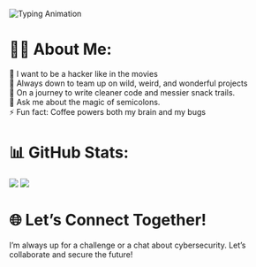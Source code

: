 ![Typing Animation](https://readme-typing-svg.herokuapp.com?font=Fira+Code&size=36&color=FFF¢er=true&vCenter=true&width=500&lines=Hello,I+am+Nguyen+Thi+Dieu)

# 🙋‍♀️ About Me:
🔭 I want to be a hacker like in the movies <br>
🐧 Always down to team up on wild, weird, and wonderful projects <br>
🌱 On a journey to write cleaner code and messier snack trails. <br>
💬 Ask me about the magic of semicolons.<br>
⚡ Fun fact: Coffee powers both my brain and my bugs 

# 📊 GitHub Stats:
![](https://github-readme-stats.vercel.app/api?username=zyond26&theme=merko&hide_border=false&include_all_commits=false&count_private=false)
![](https://github-readme-stats.vercel.app/api/top-langs/?username=zyond26&theme=merko&hide_border=false&include_all_commits=dalse&count_private=true&layout=compact)

# 🌐 Let’s Connect Together!
I’m always up for a challenge or a chat about cybersecurity. Let’s collaborate and secure the future! 

